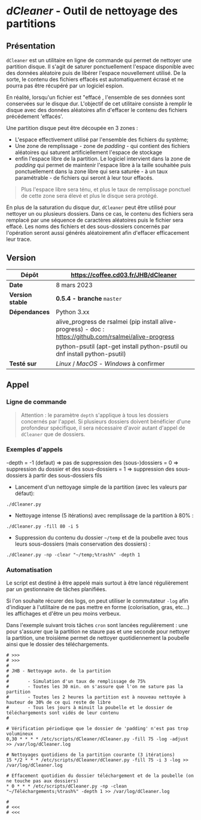 # *dCleaner* - Outil de nettoyage des partitions

## Présentation

`dCleaner` est un utilitaire en ligne de commande qui permet de nettoyer une partition disque. Il s'agit de saturer ponctuellement l'espace disponible avec des données aléatoire puis de libérer l'espace nouvellement utilisé. De la sorte, le contenu des fichiers effacés est automatiquement écrasé et ne pourra pas être récupéré par un logiciel espion.

En réalité, lorsqu'un fichier est "effacé , l'ensemble de ses données sont conservées sur le disque dur. L'objectif de cet utilitaire consiste à remplir le disque avec des données aléatoires afin d'effacer le contenu des fichiers précédement 'effacés'.

Une partition disque peut être découpée en 3 zones :

* L'espace effectivement utilisé par l'ensemble des fichiers du système;
* Une zone de remplissage - zone de *padding* - qui contient des fichiers aléatoires qui saturent artificiellement l'espace de stockage
* enfin l'espace libre de la partition. Le logiciel intervient dans la zone de *padding* qui permet de maintenir l'espace libre à la taille souhaitée puis ponctuellement dans la zone libre qui sera saturée - à un taux paramétrable - de fichiers qui seront à leur tour effacés.

> Plus l'espace libre sera ténu, et plus le taux de remplissage ponctuel de cette zone sera élevé et plus le disque sera protégé.

En plus de la saturation du disque dur, `dCleaner` peut être utilisé pour nettoyer un ou plusieurs dossiers. Dans ce cas, le contenu des fichiers sera remplacé par une séquence de caractères aléatoires puis le fichier sera effacé. Les noms des fichiers et des sous-dossiers concernés par l'opération seront aussi générés aléatoirement afin d'effacer efficacement leur trace. 
 
## Version

|Dépôt |https://coffee.cd03.fr/JHB/dCleaner| 
|---|---|
| **Date** | 8 mars 2023| | **Auteur** | JHB - [henry-barnaudiere.j@allier.fr](mailto:henry-barnaudiere.j@allier.fr)|
| **Version stable** | **0\.5.4 - branche** `master`| |**Version en cours** |xxx|  
|**Dépendances** |Python 3.xx |
|| alive_progress de rsalmei (pip install alive-progress) - doc : https://github.com/rsalmei/alive-progress
| | python-psutil (apt-get install python-psutil ou dnf install python-psutil) |
|**Testé sur**| *Linux* / *MacOS* - *Windows* à confirmer|


## Appel

### Ligne de commande

> Attention : le paramètre `depth` s'applique à tous les dossiers concernés par l'appel. Si plusieurs dossiers doivent bénéficier d'une profondeur spécifique, il sera nécessaire d'avoir autant d'appel de `dCleaner` que de dossiers.

### Exemples d'appels

-depth = -1 (defaut) => pas de suppression des (sous-)dossiers
= 0 => suppression du dossier et des sous-dossiers
= 1 => suppression des sous-dossiers à partir des sous-dossiers fils

* Lancement d'un nettoyage simple de la partition (avec les valeurs par défaut):
~~~
./dCleaner.py 
~~~

* Nettoyage intense (5 itérations) avec remplissage de la partition à 80% :
~~~
./dCleaner.py -fill 80 -i 5
~~~

* Suppression du contenu du dossier `~/temp` et de la poubelle avec tous leurs sous-dossiers (mais conservation des dossiers) :
~~~
./dCleaner.py -np -clear "~/temp;%trash%" -depth 1
~~~

### Automatisation

Le script est destiné à être appelé mais surtout à être lancé régulièrement par un gestionnaire de tâches planifiées.

Si l'on souhaite récurer des logs, on peut utiliser le commutateur `-log` afin d'indiquer à l'utilitaire de ne pas mettre en forme (colorisation, gras, etc...) les affichages et d'être un peu moins verbeux.

Dans l'exemple suivant trois tâches `cron` sont lancées regulièrement : une pour s'assurer que la partition ne staure pas et une seconde pour nettoyer la partition, une troisième permet de nettoyer quotidiennement la poubelle ainsi que le dossier des téléchargements.

```
# >>>
# >>>
#
# JHB - Nettoyage auto. de la partition
#
#       - Simulation d'un taux de remplissage de 75%
#       - Toutes les 30 min. on s'assure que l'on ne sature pas la partition
#       - Toutes les 2 heures la partition est à nouveau nettoyée à hauteur de 30% de ce qui reste de libre
#       - Tous les jours à minuit la poubelle et le dossier de téléchargements sont vidés de leur contenu
#

# Vérification périodique que le dossier de 'padding' n'est pas trop volumineux
0,30 * * * * /etc/scripts/dCleaner/dCleaner.py -fill 75 -log -adjust >> /var/log/dCleaner.log

# Nettoyages quotidiens de la partition courante (3 itérations)
15 */2 * * * /etc/scripts/dCleaner/dCleaner.py -fill 75 -i 3 -log >> /var/log/dCleaner.log

# Effacement quotidien du dossier téléchargement et de la poubelle (on ne touche pas aux dossiers)
* 0 * * * /etc/scripts/dCleaner.py -np -clean "~/Téléchargements;%trash%" -depth 1 >> /var/log/dCleaner.log

#
# <<<
# <<<
```